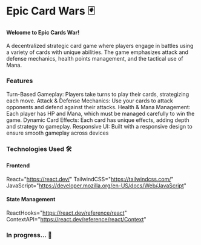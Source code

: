# Epic Card Wars 🃏

#### Welcome to Epic Cards War!
A decentralized strategic card game where players engage in battles using a variety of cards with unique abilities. The game emphasizes attack and defense mechanics, health points management, and the tactical use of Mana.

### Features
Turn-Based Gameplay: Players take turns to play their cards, strategizing each move.
Attack & Defense Mechanics: Use your cards to attack opponents and defend against their attacks.
Health & Mana Management: Each player has HP and Mana, which must be managed carefully to win the game.
Dynamic Card Effects: Each card has unique effects, adding depth and strategy to gameplay.
Responsive UI: Built with a responsive design to ensure smooth gameplay across devices

### Technologies Used 🛠

#### Frontend
React="https://react.dev/"
TailwindCSS="https://tailwindcss.com/"
JavaScript="https://developer.mozilla.org/en-US/docs/Web/JavaScript"

#### State Management
ReactHooks="https://react.dev/reference/react"
ContextAPI="https://react.dev/reference/react/Context"
### In progress... 🚧

